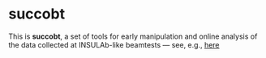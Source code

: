 # succobt
This is **succobt**, a set of tools for early manipulation and online analysis of the data collected at INSULAb-like beamtests &mdash; see, e.g., [here](https://indico.cern.ch/event/731649/contributions/3237202/)
